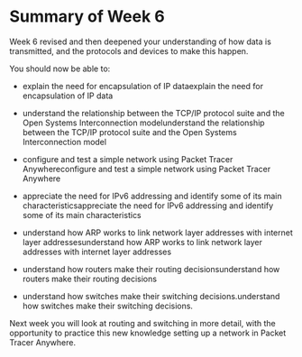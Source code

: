 # Summary of Week 6


Week 6 revised and then deepened your understanding of how data is transmitted, and the protocols and devices to make this happen.

You should now be able to:

* explain the need for encapsulation of IP dataexplain the need for encapsulation of IP data

* understand the relationship between the TCP/IP protocol suite and the Open Systems Interconnection modelunderstand the relationship between the TCP/IP protocol suite and the Open Systems Interconnection model

* configure and test a simple network using Packet Tracer Anywhereconfigure and test a simple network using Packet Tracer Anywhere

* appreciate the need for IPv6 addressing and identify some of its main characteristicsappreciate the need for IPv6 addressing and identify some of its main characteristics

* understand how ARP works to link network layer addresses with internet layer addressesunderstand how ARP works to link network layer addresses with internet layer addresses

* understand how routers make their routing decisionsunderstand how routers make their routing decisions

* understand how switches make their switching decisions.understand how switches make their switching decisions.

Next week you will look at routing and switching in more detail, with the opportunity to practice this new knowledge setting up a network in Packet Tracer Anywhere.

